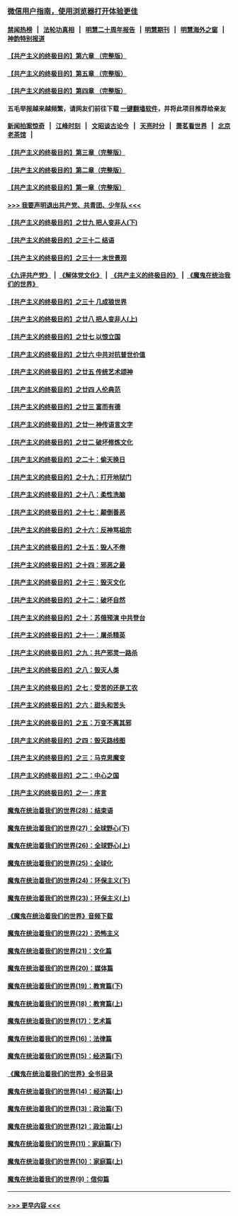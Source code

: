 ### [微信用户指南，使用浏览器打开体验更佳](https://github.com/gfw-breaker/banned-news1/blob/master/indexes/wechat-guide.md?t=0)
#### [禁闻热榜](热点新闻.md?t=0)  &nbsp;&nbsp;|&nbsp;&nbsp; [法轮功真相](https://github.com/gfw-breaker/truth/blob/master/README.md?t=0) &nbsp;&nbsp;|&nbsp;&nbsp; [明慧二十周年报告](https://github.com/gfw-breaker/mh-reports/blob/master/README.md?t=0) &nbsp;&nbsp;|&nbsp;&nbsp;[明慧期刊](https://github.com/gfw-breaker/mh-qikan) &nbsp;&nbsp;|&nbsp;&nbsp; [明慧海外之窗](https://github.com/gfw-breaker/mh-news/blob/master/README.md?t=0) &nbsp;&nbsp;|&nbsp;&nbsp; [神韵特别报道](https://github.com/gfw-breaker/mh-news/blob/master/shenyun.md?t=0)
#### [【共产主义的终极目的】第六章 （完整版）](../pages/nsc422/n11428913.md?t=02162011) 
#### [【共产主义的终极目的】第五章 （完整版）](../pages/nsc422/n11428912.md?t=02162011) 
#### [【共产主义的终极目的】第四章 （完整版）](../pages/nsc422/n11428907.md?t=02162011) 
#### 五毛举报越来越频繁，请网友们前往下载 [一键翻墙软件](https://github.com/gfw-breaker/ssr-accounts)，并将此项目推荐给亲友
#### [新闻拍案惊奇](https://github.com/gfw-breaker/banned-news1/blob/master/pages/link4.md) &nbsp;&nbsp;|&nbsp;&nbsp; [江峰时刻](https://github.com/gfw-breaker/banned-news1/blob/master/pages/link4.md) &nbsp;&nbsp;|&nbsp;&nbsp; [文昭谈古论今](https://github.com/gfw-breaker/banned-news1/blob/master/pages/link4.md) &nbsp;&nbsp;|&nbsp;&nbsp; [天亮时分](https://github.com/gfw-breaker/banned-news1/blob/master/pages/link4.md) &nbsp;&nbsp;|&nbsp;&nbsp; [萧茗看世界](https://github.com/gfw-breaker/banned-news1/blob/master/pages/link4.md) &nbsp;&nbsp;|&nbsp;&nbsp; [北京老茶馆](https://github.com/gfw-breaker/banned-news1/blob/master/pages/link4.md) &nbsp;&nbsp;|&nbsp;&nbsp; 
#### [【共产主义的终极目的】第三章（完整版）](../pages/nsc422/n11428848.md?t=02162011) 
#### [【共产主义的终极目的】第二章（完整版）](../pages/nsc422/n11428831.md?t=02162011) 
#### [【共产主义的终极目的】第一章（完整版）](../pages/nsc422/n11417651.md?t=02162011) 
#### [>>> 我要声明退出共产党、共青团、少年队 <<<](https://github.com/begood0513/goodnews/blob/master/quit/letter.md) 
#### [【共产主义的终极目的】之廿九 把人变非人(下)](../pages/nsc422/n11344140.md?t=02162011) 
#### [【共产主义的终极目的】之三十二 结语](../pages/nsc422/n11360535.md?t=02162011) 
#### [【共产主义的终极目的】之三十一 末世景观](../pages/nsc422/n11351129.md?t=02162011) 
#### [《九评共产党》](https://github.com/begood0513/9ping.md/blob/master/README.md) &nbsp;|&nbsp; [《解体党文化》](../../../../jtdwh.md/blob/master/README.md)  &nbsp;|&nbsp; [《共产主义的终极目的》](../../../../gczydzjmd.md/blob/master/README.md) &nbsp;|&nbsp; [《魔鬼在统治我们的世界》](../../../../mgztzwmdsj.md/blob/master/README.md) 
#### [【共产主义的终极目的】之三十 几成狼世界](../pages/nsc422/n11348280.md?t=02162011) 
#### [【共产主义的终极目的】之廿八 把人变非人(上)](../pages/nsc422/n11340492.md?t=02162011) 
#### [【共产主义的终极目的】之廿七 以恨立国](../pages/nsc422/n11336944.md?t=02162011) 
#### [【共产主义的终极目的】之廿六 中共对抗普世价值](../pages/nsc422/n11324785.md?t=02162011) 
#### [【共产主义的终极目的】之廿五 传统艺术颂神](../pages/nsc422/n11296396.md?t=02162011) 
#### [【共产主义的终极目的】之廿四 人伦典范](../pages/nsc422/n11296397.md?t=02162011) 
#### [【共产主义的终极目的】之廿三 富而有德](../pages/nsc422/n11283598.md?t=02162011) 
#### [【共产主义的终极目的】之廿一 神传语言文字](../pages/nsc422/n11263265.md?t=02162011) 
#### [【共产主义的终极目的】之廿二 破坏修炼文化](../pages/nsc422/n11245728.md?t=02162011) 
#### [【共产主义的终极目的】之二十：偷天换日](../pages/nsc422/n11238846.md?t=02162011) 
#### [【共产主义的终极目的】之十九：打开地狱门](../pages/nsc422/n11206376.md?t=02162011) 
#### [【共产主义的终极目的】之十八：柔性洗脑](../pages/nsc422/n11199994.md?t=02162011) 
#### [【共产主义的终极目的】之十七：颠倒善恶](../pages/nsc422/n11179782.md?t=02162011) 
#### [【共产主义的终极目的】之十六：反神骂祖宗](../pages/nsc422/n11166798.md?t=02162011) 
#### [【共产主义的终极目的】之十五：毁人不倦](../pages/nsc422/n11166792.md?t=02162011) 
#### [【共产主义的终极目的】之十四：邪恶之最](../pages/nsc422/n11150249.md?t=02162011) 
#### [【共产主义的终极目的】之十三：毁灭文化](../pages/nsc422/n11135227.md?t=02162011) 
#### [【共产主义的终极目的】之十二：破坏自然](../pages/nsc422/n11135214.md?t=02162011) 
#### [【共产主义的终极目的】之十：苏俄预演 中共登台](../pages/nsc422/n11118424.md?t=02162011) 
#### [【共产主义的终极目的】之十一：屠杀精英](../pages/nsc422/n11118442.md?t=02162011) 
#### [【共产主义的终极目的】之九：共产邪灵一路杀](../pages/nsc422/n11114139.md?t=02162011) 
#### [【共产主义的终极目的】之八：毁灭人类](../pages/nsc422/n11108503.md?t=02162011) 
#### [【共产主义的终极目的】之七：受苦的还是工农](../pages/nsc422/n11101809.md?t=02162011) 
#### [【共产主义的终极目的】之六：甜头和苦头](../pages/nsc422/n11096971.md?t=02162011) 
#### [【共产主义的终极目的】之五：万变不离其邪](../pages/nsc422/n11091285.md?t=02162011) 
#### [【共产主义的终极目的】之四：毁灭路线图](../pages/nsc422/n11086284.md?t=02162011) 
#### [【共产主义的终极目的】之三：马克思魔变](../pages/nsc422/n11061941.md?t=02162011) 
#### [【共产主义的终极目的】之二：中心之国](../pages/nsc422/n11047728.md?t=02162011) 
#### [【共产主义的终极目的】之一：序言](../pages/nsc422/n11086077.md?t=02162011) 
#### [魔鬼在统治着我们的世界(28)：结束语](../pages/nsc422/n10936246.md?t=02162011) 
#### [魔鬼在统治着我们的世界(27)：全球野心(下)](../pages/nsc422/n10928319.md?t=02162011) 
#### [魔鬼在统治着我们的世界(26)：全球野心(上)](../pages/nsc422/n10900318.md?t=02162011) 
#### [魔鬼在统治着我们的世界(25)：全球化](../pages/nsc422/n10788205.md?t=02162011) 
#### [魔鬼在统治着我们的世界(24)：环保主义(下)](../pages/nsc422/n10695307.md?t=02162011) 
#### [魔鬼在统治着我们的世界(23)：环保主义(上)](../pages/nsc422/n10688613.md?t=02162011) 
#### [《魔鬼在统治着我们的世界》音频下载](../pages/nsc422/n10635553.md?t=02162011) 
#### [魔鬼在统治着我们的世界(22)：恐怖主义](../pages/nsc422/n10614727.md?t=02162011) 
#### [魔鬼在统治着我们的世界(21)：文化篇](../pages/nsc422/n10597706.md?t=02162011) 
#### [魔鬼在统治着我们的世界(20)：媒体篇](../pages/nsc422/n10586579.md?t=02162011) 
#### [魔鬼在统治着我们的世界(19)：教育篇(下)](../pages/nsc422/n10564808.md?t=02162011) 
#### [魔鬼在统治着我们的世界(18)：教育篇(上)](../pages/nsc422/n10526970.md?t=02162011) 
#### [魔鬼在统治着我们的世界(17)：艺术篇](../pages/nsc422/n10499093.md?t=02162011) 
#### [魔鬼在统治着我们的世界(16)：法律篇](../pages/nsc422/n10485969.md?t=02162011) 
#### [魔鬼在统治着我们的世界(15)：经济篇(下)](../pages/nsc422/n10469975.md?t=02162011) 
#### [《魔鬼在统治着我们的世界》全书目录](../pages/nsc422/n10464261.md?t=02162011) 
#### [魔鬼在统治着我们的世界(14)：经济篇(上)](../pages/nsc422/n10457370.md?t=02162011) 
#### [魔鬼在统治着我们的世界(13)：政治篇(下)](../pages/nsc422/n10448270.md?t=02162011) 
#### [魔鬼在统治着我们的世界(12)：政治篇(上)](../pages/nsc422/n10444576.md?t=02162011) 
#### [魔鬼在统治着我们的世界(11)：家庭篇(下)](../pages/nsc422/n10440961.md?t=02162011) 
#### [魔鬼在统治着我们的世界(10)：家庭篇(上)](../pages/nsc422/n10435448.md?t=02162011) 
#### [魔鬼在统治着我们的世界(9)：信仰篇](../pages/nsc422/n10432159.md?t=02162011) 

----
#### [ >>> 更早内容 <<< ](../indexes/nsc422-earlier.md)
